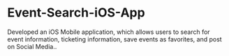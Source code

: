 # Event-Search-iOS-App
Developed an iOS Mobile application, which allows users to search for event information, ticketing information, save events as favorites, and post on Social Media..
